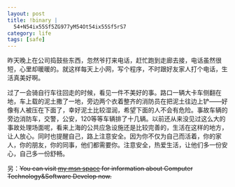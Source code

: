 ```yaml
--- 
layout: post
title: !binary |
  54+N54ix55Sf5ZG977yM54Ot54ix55Sf5rS7
category: life
tags: [safe]
---
```

昨天晚上在公司捣鼓些东西，忽然爷打来电话，赶忙跑到走廊去接，电话虽然很短，心里却暖暖的。就这样每天上小网，写个程序，不时跟好友家人打个电话，生活真美好啊。

过了一会骑自行车往回走的时候，看见一件不美好的事。路口一辆大卡车侧翻在地，车上载的泥土撒了一地，旁边两个衣着整齐的消防员在把泥土往边上铲——好像有人被压在下面了，幸好泥土比较湿润，希望下面的人不会有危险。事故车辆的旁边消防车，交警，公安，120等等车辆排了十几辆。以前还从来没见过这么大的事故处理场面呢，看来上海的公共应急设施还是比较完善的，生活在这样的地方，让人放心。同时也提醒自己，路上注意安全。因为你不仅为自己而活着，你的家人，你的朋友，你的同事，他们都需要你。注意安全，热爱生活，让他们多一份安心，自己多一份舒畅。

另：<del>You can visit [my msn space](http://bianbiancom.spaces.live.com/) for information about Computer Technology&amp;Software Develop now.</del>
